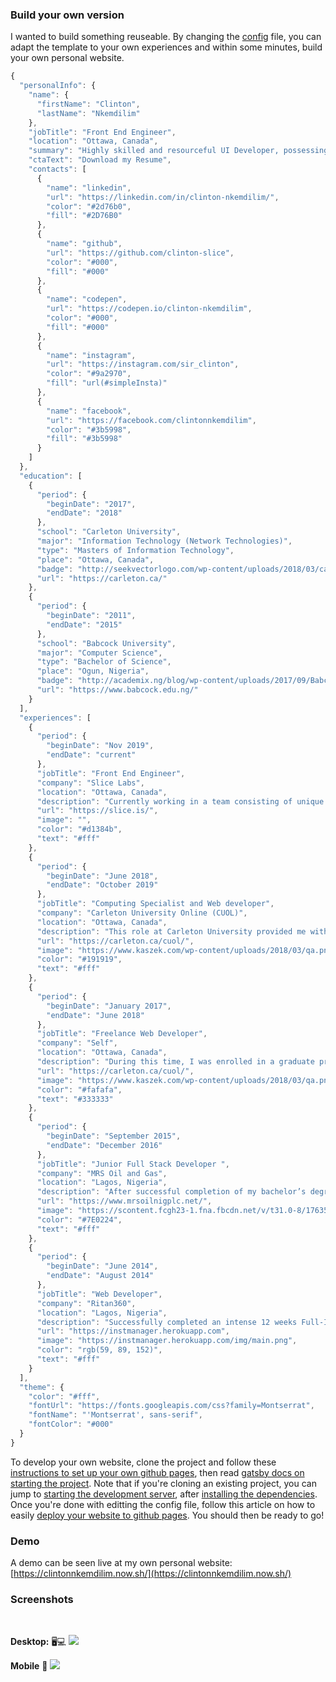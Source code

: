 ### Build your own version

I wanted to build something reuseable. By changing the [config](https://github.com/clinton-slice/personal-website-2020/blob/develop/src/config.json) file, you can adapt the template to your own experiences and within some minutes, build your own personal website.

```js
{
  "personalInfo": {
    "name": {
      "firstName": "Clinton",
      "lastName": "Nkemdilim"
    },
    "jobTitle": "Front End Engineer",
    "location": "Ottawa, Canada",
    "summary": "Highly skilled and resourceful UI Developer, possessing strong analytical thought process, creative thinking, problem solving and interpersonal skills focused on creating engaging and interactive user applications.",
    "ctaText": "Download my Resume",
    "contacts": [
      {
        "name": "linkedin",
        "url": "https://linkedin.com/in/clinton-nkemdilim/",
        "color": "#2d76b0",
        "fill": "#2D76B0"
      },
      {
        "name": "github",
        "url": "https://github.com/clinton-slice",
        "color": "#000",
        "fill": "#000"
      },
      {
        "name": "codepen",
        "url": "https://codepen.io/clinton-nkemdilim",
        "color": "#000",
        "fill": "#000"
      },
      {
        "name": "instagram",
        "url": "https://instagram.com/sir_clinton",
        "color": "#9a2970",
        "fill": "url(#simpleInsta)"
      },
      {
        "name": "facebook",
        "url": "https://facebook.com/clintonnkemdilim",
        "color": "#3b5998",
        "fill": "#3b5998"
      }
    ]
  },
  "education": [
    {
      "period": {
        "beginDate": "2017",
        "endDate": "2018"
      },
      "school": "Carleton University",
      "major": "Information Technology (Network Technologies)",
      "type": "Masters of Information Technology",
      "place": "Ottawa, Canada",
      "badge": "http://seekvectorlogo.com/wp-content/uploads/2018/03/carleton-university-vector-logo.png",
      "url": "https://carleton.ca/"
    },
    {
      "period": {
        "beginDate": "2011",
        "endDate": "2015"
      },
      "school": "Babcock University",
      "major": "Computer Science",
      "type": "Bachelor of Science",
      "place": "Ogun, Nigeria",
      "badge": "http://academix.ng/blog/wp-content/uploads/2017/09/Babcock-University-logo.jpg",
      "url": "https://www.babcock.edu.ng/"
    }
  ],
  "experiences": [
    {
      "period": {
        "beginDate": "Nov 2019",
        "endDate": "current"
      },
      "jobTitle": "Front End Engineer",
      "company": "Slice Labs",
      "location": "Ottawa, Canada",
      "description": "Currently working in a team consisting of unique and creative individuals focused on building compelling user facing applications which delivers ground-breaking services that provide new innovative insurance solutions directly to end users.\n\n Building web and mobile applications using top-notch technologies such as like React, React Native, Webpack, Babel, Apollo, Github, RESTful APIs and GraphQL. Performing JavaScript testing/ automation with tools such as enzyme, jest and chai. Making use of typing tools such as Flow or TypeScript",
      "url": "https://slice.is/",
      "image": "",
      "color": "#d1384b",
      "text": "#fff"
    },
    {
      "period": {
        "beginDate": "June 2018",
        "endDate": "October 2019"
      },
      "jobTitle": "Computing Specialist and Web developer",
      "company": "Carleton University Online (CUOL)",
      "location": "Ottawa, Canada",
      "description": "This role at Carleton University provided me with the opportunity to improve my Web developing skills and my knowledge of quality video content delivery. It involved me being responsible for managing, providing strategic planning and innovation around the video delivery infrastructure at Carleton University Online (CUOL).\n\n In this position I worked with PHP, Python and JavaScript libraries such as jQuery to build various UIs/Admin interfaces for various in-house build systems\n\n Implemented the convocation video web application utilizing YouTube Data API with React and Redux on the front end\n\n Built integration around content management system APIs from Kaltura",
      "url": "https://carleton.ca/cuol/",
      "image": "https://www.kaszek.com/wp-content/uploads/2018/03/qa.png",
      "color": "#191919",
      "text": "#fff"
    },
    {
      "period": {
        "beginDate": "January 2017",
        "endDate": "June 2018"
      },
      "jobTitle": "Freelance Web Developer",
      "company": "Self",
      "location": "Ottawa, Canada",
      "description": "During this time, I was enrolled in a graduate program at Carleton University but due to the limitations in my study permit, I decided to become a freelancer. I was opportune to work with different clients on various projects. Some of the projects include:\n\n - Designed a customer web form for a local skincare clinic\n\n - Used React.js to develop a searchable YouTube web application\n\n - Online Newspaper 'Vanguard' - vanguardngr.com: Created and defined news categories for newspaper Web site to improve user experience.",
      "url": "https://carleton.ca/cuol/",
      "image": "https://www.kaszek.com/wp-content/uploads/2018/03/qa.png",
      "color": "#fafafa",
      "text": "#333333"
    },
    {
      "period": {
        "beginDate": "September 2015",
        "endDate": "December 2016"
      },
      "jobTitle": "Junior Full Stack Developer ",
      "company": "MRS Oil and Gas",
      "location": "Lagos, Nigeria",
      "description": "After successful completion of my bachelor’s degree at Babcock University, I was hired in a team of outstanding and experienced developers at MRS Oil and Gas. The main focus of the team was in building and maintaining a real time PMS carrier tracking system for retailer clients around Nigeria.\n\n My primary responsibilities were to analyze, design and build new components \n\n Technologies used in the project includes JavaScript ES6, React.js, Redux, Python, PHP, Git and Jira",
      "url": "https://www.mrsoilnigplc.net/",
      "image": "https://scontent.fcgh23-1.fna.fbcdn.net/v/t31.0-8/17635230_1487664674639567_6041624776622573815_o.jpg?_nc_cat=107&_nc_ht=scontent.fcgh23-1.fna&oh=6c1f6872873769658634a387beed7640&oe=5CA429CA",
      "color": "#7E0224",
      "text": "#fff"
    },
    {
      "period": {
        "beginDate": "June 2014",
        "endDate": "August 2014"
      },
      "jobTitle": "Web Developer",
      "company": "Ritan360",
      "location": "Lagos, Nigeria",
      "description": "Successfully completed an intense 12 weeks Full-Immersion Web Development Training Bootcamp\n\n During this training, I was exposed to work-like, project-oriented environment that was focused on coding around specific technologies as well as frameworks/libraries \n\n Trained in building and deploying outstanding web applications using HTML5, CSS, JavaScript and Hypertext Preprocessor (PHP)",
      "url": "https://instmanager.herokuapp.com",
      "image": "https://instmanager.herokuapp.com/img/main.png",
      "color": "rgb(59, 89, 152)",
      "text": "#fff"
    }
  ],
  "theme": {
    "color": "#fff",
    "fontUrl": "https://fonts.googleapis.com/css?family=Montserrat",
    "fontName": "'Montserrat', sans-serif",
    "fontColor": "#000"
  }
}

```

To develop your own website, clone the project and follow these [instructions to set up your own github pages](https://guides.github.com/features/pages/), then read [gatsby docs on starting the project](https://www.gatsbyjs.org/docs/quick-start). Note that if you're cloning an existing project, you can jump to [starting the development server](https://www.gatsbyjs.org/docs/quick-start#start-development-server), after [installing the dependencies](https://www.gatsbyjs.org/docs/quick-start#install-gatsbys-command-line-tool). Once you're done with editting the config file, follow this article on how to easily [deploy your website to github pages](https://www.gatsbyjs.org/docs/how-gatsby-works-with-github-pages/). You should then be ready to go! 

### Demo

A demo can be seen live at my own personal website: [https://clintonnkemdilim.now.sh/](https://clintonnkemdilim.now.sh/)

### Screenshots

<br />

**Desktop:** 🖥💻
![](https://github.com/clinton-slice/personal-website-2020/blob/develop/images/desktopview.png)

**Mobile** 📱
![](https://github.com/clinton-slice/personal-website-2020/blob/develop/images/mobileview.png)



